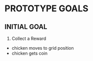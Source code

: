 # PROTOTYPE GOALS

## INITIAL GOAL
1. Collect a Reward
  - chicken moves to grid position
  - chicken gets coin


